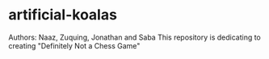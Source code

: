 # artificial-koalas
Authors: Naaz, Zuquing, Jonathan and Saba
This repository is dedicating to creating "Definitely Not a Chess Game"


